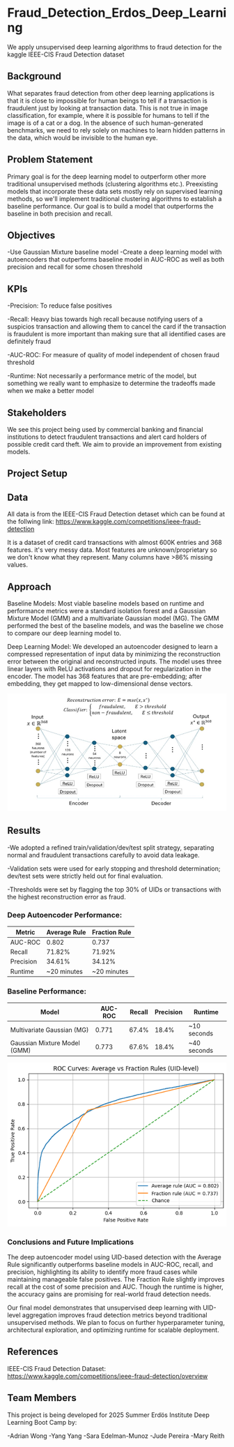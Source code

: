 # Fraud_Detection_Erdos_Deep_Learning
We apply unsupervised deep learning algorithms to fraud detection for the kaggle IEEE-CIS Fraud Detection dataset
## Background
What separates fraud detection from other deep learning applications is that it is close to impossible for human beings to tell if a transaction is fraudulent just by looking at transaction data. This is not true in image classification, for example, where it is possible for humans to tell if the image is of a cat or a dog. In the absence of such human-generated benchmarks, we need to rely solely on machines to learn hidden patterns in the data, which would be invisible to the human eye.

## Problem Statement
Primary goal is for the deep learning model to outperform other more traditional unsupervised methods (clustering algorithms etc.). Preexisting models that incorporate these data sets mostly rely on supervised learning methods, so we'll implement traditional clustering algorithms to establish a baseline performance. Our goal is to build a model that outperforms the baseline in both precision and recall. 

## Objectives

-Use Gaussian Mixture baseline model
-Create a deep learning model with autoencoders that outperforms baseline model in AUC-ROC as well as both precision and recall for some chosen threshold
## KPIs
-Precision: To reduce false positives

-Recall: Heavy bias towards high recall because notifying users of a suspicios transaction and allowing them to cancel the card if the transaction is fraudulent is more important than making sure that all identified cases are definitely fraud

-AUC-ROC: For measure of quality of model independent of chosen fraud threshold

-Runtime: Not necessarily a performance metric of the model, but something we really want to emphasize to determine the tradeoffs made when we make a better model
## Stakeholders
We see this project being used by commercial banking and financial institutions to detect fraudulent transactions and alert card holders of possible credit card theft. We aim to provide an improvement from existing models. 

## Project Setup

## Data
All data is from the IEEE-CIS Fraud Detection detaset which can be found at the follwing link: 
https://www.kaggle.com/competitions/ieee-fraud-detection

It is a dataset of credit card transactions with almost 600K entries and 368 features. it's very messy data. Most features are unknown/proprietary so we don't know what they represent. Many columns have >86% missing values. 

## Approach

Baseline Models: 
Most viable baseline models based on runtime and performance metrics were a standard isolation forest and a Gaussian Mixture Model (GMM) and a multivariate Gaussian model (MG). The GMM performed the best of the baseline models, and was the baseline we chose to compare our deep learning model to. 

Deep Learning Model: 
We developed an autoencoder designed to learn a compressed representation of input data by minimizing the reconstruction error between the original and reconstructed inputs. The model uses three linear layers with ReLU activations and dropout for regularization in the encoder. The model has 368 features that are pre-embedding; after embedding, they get mapped to low-dimensional dense vectors. 

![Autoencoder](/autoencoder_diagram.jpg)

## Results
-We adopted a refined train/validation/dev/test split strategy, separating normal and fraudulent transactions carefully to avoid data leakage.  

-Validation sets were used for early stopping and threshold determination; dev/test sets were strictly held out for final evaluation.  

-Thresholds were set by flagging the top 30% of UIDs or transactions with the highest reconstruction error as fraud.

### Deep Autoencoder Performance:

| Metric         | Average Rule       | Fraction Rule      |
|----------------|--------------------|--------------------|
| AUC-ROC        | 0.802              | 0.737              |
| Recall         | 71.82%             | 71.92%             |
| Precision      | 34.61%             | 34.12%             |
| Runtime        | ~20 minutes        | ~20 minutes        |

### Baseline Performance:

| Model          | AUC-ROC | Recall  | Precision | Runtime          |
|----------------|---------|---------|-----------|------------------|
| Multivariate Gaussian (MG) | 0.771   | 67.4%   | 18.4%     | ~10 seconds      |
| Gaussian Mixture Model (GMM) | 0.773   | 67.6%   | 18.4%     | ~40 seconds      |

![ROC_curves](/ROC_curves.png)
### Conclusions and Future Implications

The deep autoencoder model using UID-based detection with the Average Rule significantly outperforms baseline models in AUC-ROC, recall, and precision, highlighting its ability to identify more fraud cases while maintaining manageable false positives. The Fraction Rule slightly improves recall at the cost of some precision and AUC. Though the runtime is higher, the accuracy gains are promising for real-world fraud detection needs.

Our final model demonstrates that unsupervised deep learning with UID-level aggregation improves fraud detection metrics beyond traditional unsupervised methods. We plan to focus on further hyperparameter tuning, architectural exploration, and optimizing runtime for scalable deployment. 

## References
IEEE-CIS Fraud Detection Dataset: https://www.kaggle.com/competitions/ieee-fraud-detection/overview

## Team Members
This project is being developed for 2025 Summer Erdös Institute Deep Learning Boot Camp by:

-Adrian Wong 
-Yang Yang 
-Sara Edelman-Munoz
-Jude Pereira
-Mary Reith 
